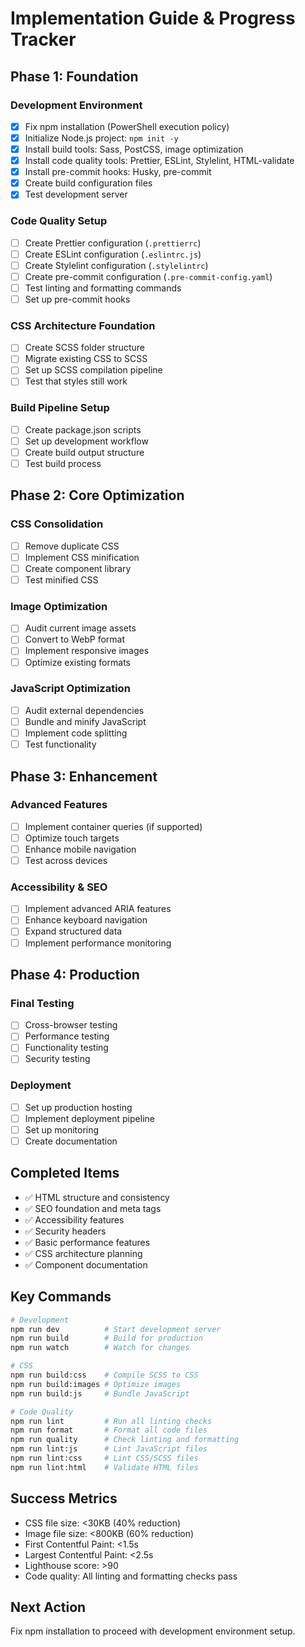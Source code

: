 # Implementation Guide & Progress Tracker

## Phase 1: Foundation

### Development Environment
- [x] Fix npm installation (PowerShell execution policy)
- [x] Initialize Node.js project: `npm init -y`
- [x] Install build tools: Sass, PostCSS, image optimization
- [x] Install code quality tools: Prettier, ESLint, Stylelint, HTML-validate
- [x] Install pre-commit hooks: Husky, pre-commit
- [x] Create build configuration files
- [x] Test development server

### Code Quality Setup
- [ ] Create Prettier configuration (`.prettierrc`)
- [ ] Create ESLint configuration (`.eslintrc.js`)
- [ ] Create Stylelint configuration (`.stylelintrc`)
- [ ] Create pre-commit configuration (`.pre-commit-config.yaml`)
- [ ] Test linting and formatting commands
- [ ] Set up pre-commit hooks

### CSS Architecture Foundation
- [ ] Create SCSS folder structure
- [ ] Migrate existing CSS to SCSS
- [ ] Set up SCSS compilation pipeline
- [ ] Test that styles still work

### Build Pipeline Setup
- [ ] Create package.json scripts
- [ ] Set up development workflow
- [ ] Create build output structure
- [ ] Test build process

## Phase 2: Core Optimization

### CSS Consolidation
- [ ] Remove duplicate CSS
- [ ] Implement CSS minification
- [ ] Create component library
- [ ] Test minified CSS

### Image Optimization
- [ ] Audit current image assets
- [ ] Convert to WebP format
- [ ] Implement responsive images
- [ ] Optimize existing formats

### JavaScript Optimization
- [ ] Audit external dependencies
- [ ] Bundle and minify JavaScript
- [ ] Implement code splitting
- [ ] Test functionality

## Phase 3: Enhancement

### Advanced Features
- [ ] Implement container queries (if supported)
- [ ] Optimize touch targets
- [ ] Enhance mobile navigation
- [ ] Test across devices

### Accessibility & SEO
- [ ] Implement advanced ARIA features
- [ ] Enhance keyboard navigation
- [ ] Expand structured data
- [ ] Implement performance monitoring

## Phase 4: Production

### Final Testing
- [ ] Cross-browser testing
- [ ] Performance testing
- [ ] Functionality testing
- [ ] Security testing

### Deployment
- [ ] Set up production hosting
- [ ] Implement deployment pipeline
- [ ] Set up monitoring
- [ ] Create documentation

## Completed Items
- ✅ HTML structure and consistency
- ✅ SEO foundation and meta tags
- ✅ Accessibility features
- ✅ Security headers
- ✅ Basic performance features
- ✅ CSS architecture planning
- ✅ Component documentation

## Key Commands
```bash
# Development
npm run dev          # Start development server
npm run build        # Build for production
npm run watch        # Watch for changes

# CSS
npm run build:css    # Compile SCSS to CSS
npm run build:images # Optimize images
npm run build:js     # Bundle JavaScript

# Code Quality
npm run lint         # Run all linting checks
npm run format       # Format all code files
npm run quality      # Check linting and formatting
npm run lint:js      # Lint JavaScript files
npm run lint:css     # Lint CSS/SCSS files
npm run lint:html    # Validate HTML files
```

## Success Metrics
- CSS file size: <30KB (40% reduction)
- Image file size: <800KB (60% reduction)
- First Contentful Paint: <1.5s
- Largest Contentful Paint: <2.5s
- Lighthouse score: >90
- Code quality: All linting and formatting checks pass

## Next Action
Fix npm installation to proceed with development environment setup.
